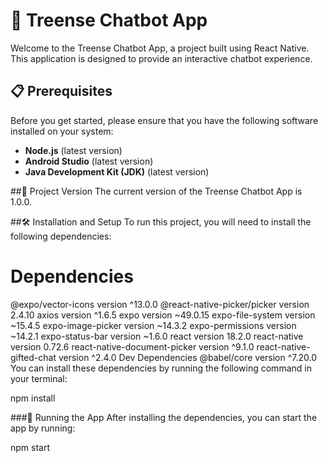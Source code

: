 # 🚀 Treense Chatbot App

Welcome to the Treense Chatbot App, a project built using React Native. This application is designed to provide an interactive chatbot experience.

## 📋 Prerequisites

Before you get started, please ensure that you have the following software installed on your system:

- **Node.js** (latest version)
- **Android Studio** (latest version)
- **Java Development Kit (JDK)** (latest version)

##📌 Project Version
The current version of the Treense Chatbot App is 1.0.0.

##🛠️ Installation and Setup
To run this project, you will need to install the following dependencies:

# Dependencies
@expo/vector-icons version ^13.0.0
@react-native-picker/picker version 2.4.10
axios version ^1.6.5
expo version ~49.0.15
expo-file-system version ~15.4.5
expo-image-picker version ~14.3.2
expo-permissions version ~14.2.1
expo-status-bar version ~1.6.0
react version 18.2.0
react-native version 0.72.6
react-native-document-picker version ^9.1.0
react-native-gifted-chat version ^2.4.0
Dev Dependencies
@babel/core version ^7.20.0
You can install these dependencies by running the following command in your terminal:

npm install

###🚀 Running the App
After installing the dependencies, you can start the app by running:

npm start
